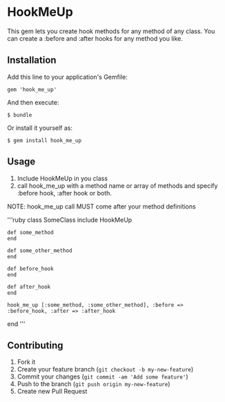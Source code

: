 # HookMeUp

This gem lets you create hook methods for any method of any class.
You can create a :before and :after hooks for any method you like.

## Installation

Add this line to your application's Gemfile:

    gem 'hook_me_up'

And then execute:

    $ bundle

Or install it yourself as:

    $ gem install hook_me_up

## Usage

1. Include HookMeUp in you class
2. call hook_me_up with a method name or array of methods and specify :before hook, :after hook or both.

NOTE: hook_me_up call MUST come after your method definitions

'''ruby
class SomeClass
	include HookMeUp

	def some_method
	end

	def some_other_method
	end

	def before_hook
	end

	def after_hook
	end

	hook_me_up [:some_method, :some_other_method], :before => :before_hook, :after => :after_hook
end
'''

## Contributing

1. Fork it
2. Create your feature branch (`git checkout -b my-new-feature`)
3. Commit your changes (`git commit -am 'Add some feature'`)
4. Push to the branch (`git push origin my-new-feature`)
5. Create new Pull Request
